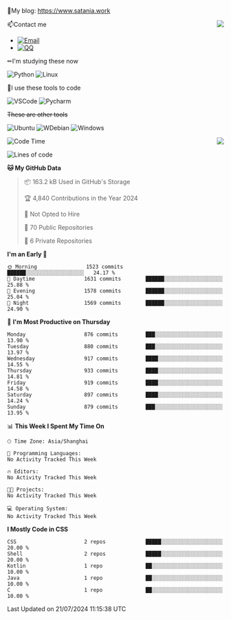 📰My blog: https://www.satania.work

<img align="right" src="https://github-readme-stats.vercel.app/api/top-langs/?username=Katriell"/>

📫Contact me

* [![Email](https://img.shields.io/badge/Email-Iris@satania.work-1?style=social&logoColor=fff)](mailto:Iris@satania.work)
* [![QQ](https://img.shields.io/badge/QQ-2088839458-1?style=social&logoColor=fff)](tencent://AddContact/?fromId=45&fromSubId=1&subcmd=all&uin=2088839458&website=www.oicqzone.com)

✏I'm studying these now

![Python](https://img.shields.io/badge/-Python-blue?style=flat-square&logo=Python&logoColor=fff)
![Linux](https://img.shields.io/badge/-Linux-black?style=flat-square&logo=Linux&logoColor=fff)

🔨I use these tools to code

![VSCode](https://img.shields.io/badge/-VSCode-blue?style=flat-square&logo=visualstudiocode&logoColor=fff)
![Pycharm](https://img.shields.io/badge/-Pycharm-green?style=flat-square&logo=pycharm&logoColor=fff)

 ~~These are other tools~~

![Ubuntu](https://img.shields.io/badge/-Ubuntu-orange?style=flat-square&logo=Ubuntu&logoColor=fff)
![WDebian](https://img.shields.io/badge/-Debian-blue?style=flat-square&logo=Debian&logoColor=fff)
![Windows](https://img.shields.io/badge/-Windows-blue?style=flat-square&logo=Windows&logoColor=fff)


<img align="right" src="https://github-readme-stats-beta-amber-44.vercel.app/api?username=Katriell&show_icons=true&role=OWNER,ORGANIZATION_MEMBER,COLLABORATOR&locale=zh-my"/>

<!--START_SECTION:waka-->
![Code Time](http://img.shields.io/badge/Code%20Time-21%20mins-blue)

![Lines of code](https://img.shields.io/badge/From%20Hello%20World%20I%27ve%20Written-5.5%20thousand%20lines%20of%20code-blue)

**🐱 My GitHub Data** 

> 📦 163.2 kB Used in GitHub's Storage 
 > 
> 🏆 4,840 Contributions in the Year 2024
 > 
> 🚫 Not Opted to Hire
 > 
> 📜 70 Public Repositories 
 > 
> 🔑 6 Private Repositories 
 > 
**I'm an Early 🐤** 

```text
🌞 Morning                1523 commits        ██████░░░░░░░░░░░░░░░░░░░   24.17 % 
🌆 Daytime                1631 commits        ██████░░░░░░░░░░░░░░░░░░░   25.88 % 
🌃 Evening                1578 commits        ██████░░░░░░░░░░░░░░░░░░░   25.04 % 
🌙 Night                  1569 commits        ██████░░░░░░░░░░░░░░░░░░░   24.90 % 
```
📅 **I'm Most Productive on Thursday** 

```text
Monday                   876 commits         ███░░░░░░░░░░░░░░░░░░░░░░   13.90 % 
Tuesday                  880 commits         ███░░░░░░░░░░░░░░░░░░░░░░   13.97 % 
Wednesday                917 commits         ████░░░░░░░░░░░░░░░░░░░░░   14.55 % 
Thursday                 933 commits         ████░░░░░░░░░░░░░░░░░░░░░   14.81 % 
Friday                   919 commits         ████░░░░░░░░░░░░░░░░░░░░░   14.58 % 
Saturday                 897 commits         ████░░░░░░░░░░░░░░░░░░░░░   14.24 % 
Sunday                   879 commits         ███░░░░░░░░░░░░░░░░░░░░░░   13.95 % 
```


📊 **This Week I Spent My Time On** 

```text
🕑︎ Time Zone: Asia/Shanghai

💬 Programming Languages: 
No Activity Tracked This Week

🔥 Editors: 
No Activity Tracked This Week

🐱‍💻 Projects: 
No Activity Tracked This Week

💻 Operating System: 
No Activity Tracked This Week
```

**I Mostly Code in CSS** 

```text
CSS                      2 repos             █████░░░░░░░░░░░░░░░░░░░░   20.00 % 
Shell                    2 repos             █████░░░░░░░░░░░░░░░░░░░░   20.00 % 
Kotlin                   1 repo              ██░░░░░░░░░░░░░░░░░░░░░░░   10.00 % 
Java                     1 repo              ██░░░░░░░░░░░░░░░░░░░░░░░   10.00 % 
C                        1 repo              ██░░░░░░░░░░░░░░░░░░░░░░░   10.00 % 
```




 Last Updated on 21/07/2024 11:15:38 UTC
<!--END_SECTION:waka-->
